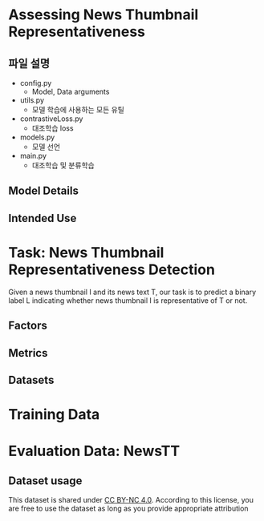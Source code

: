 # Assessing News Thumbnail Representativeness

## 파일 설명
* config.py 
  * Model, Data arguments
* utils.py
  * 모델 학습에 사용하는 모든 유틸
* contrastiveLoss.py
  * 대조학습 loss
* models.py
  * 모델 선언
* main.py
  * 대조학습 및 분류학습 

## Model Details

## Intended Use
# Task: News Thumbnail Representativeness Detection
Given a news thumbnail I and its news text T, our task is to predict a binary label L indicating whether news thumbnail I is representative of T or not.

## Factors

## Metrics

## Datasets
# Training Data

# Evaluation Data: NewsTT

## Dataset usage
This dataset is shared under [CC BY-NC 4.0](https://creativecommons.org/licenses/by-nc/4.0/deed.en). According to this license, you are free to use the dataset as long as you provide appropriate attribution
